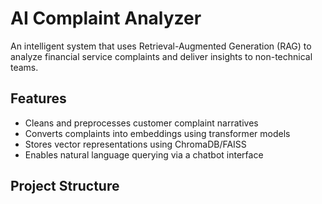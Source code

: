 # AI Complaint Analyzer

An intelligent system that uses Retrieval-Augmented Generation (RAG) to analyze financial service complaints and deliver insights to non-technical teams.

## Features

- Cleans and preprocesses customer complaint narratives
- Converts complaints into embeddings using transformer models
- Stores vector representations using ChromaDB/FAISS
- Enables natural language querying via a chatbot interface

## Project Structure

